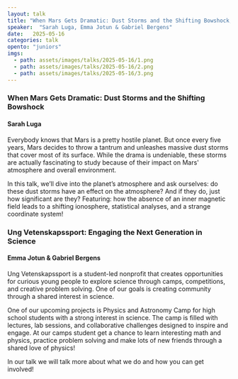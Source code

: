```yaml
---
layout: talk
title: "When Mars Gets Dramatic: Dust Storms and the Shifting Bowshock, Ung Vetenskapssport: Engaging the Next Generation in Science"
speaker:  "Sarah Luga, Emma Jotun & Gabriel Bergens"
date:   2025-05-16
categories: talk
opento: "juniors"
imgs:
  - path: assets/images/talks/2025-05-16/1.png
  - path: assets/images/talks/2025-05-16/2.png
  - path: assets/images/talks/2025-05-16/3.png
---
```


### When Mars Gets Dramatic: Dust Storms and the Shifting Bowshock
#### Sarah Luga
Everybody knows that Mars is a pretty hostile planet. But once every five years, Mars decides to throw a tantrum and unleashes massive dust storms that cover most of its surface. While the drama is undeniable, these storms are actually fascinating to study because of their impact on Mars' atmosphere and overall environment.

In this talk, we’ll dive into the planet’s atmosphere and ask ourselves: do these dust storms have an effect on the atmosphere? And if they do, just how significant are they?
Featuring: how the absence of an inner magnetic field leads to a shifting ionosphere, statistical analyses, and a strange coordinate system!

### Ung Vetenskapssport: Engaging the Next Generation in Science
#### Emma Jotun & Gabriel Bergens
Ung Vetenskapssport is a student-led nonprofit that creates opportunities for curious young people to explore science through camps, competitions, and creative problem solving. One of our goals is creating community through a shared interest in science.

One of our upcoming projects is Physics and Astronomy Camp for high school students with a strong interest in science. The camp is filled with lectures, lab sessions, and collaborative challenges designed to inspire and engage. At our camps student get a chance to learn interesting math and physics, practice problem solving and make lots of new friends through a shared love of physics!

In our talk we will talk more about what we do and how you can get involved!

